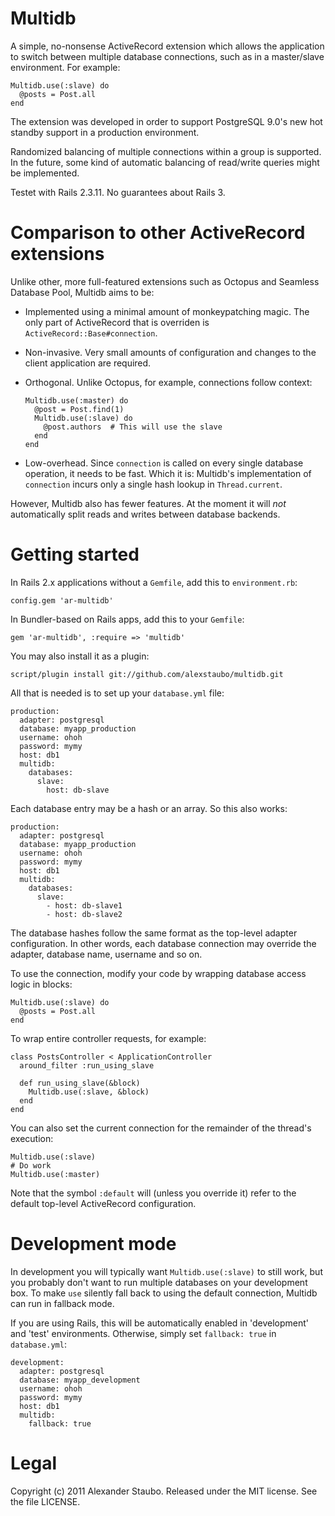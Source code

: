 Multidb
=======

A simple, no-nonsense ActiveRecord extension which allows the application to switch
between multiple database connections, such as in a master/slave environment. For example:

    Multidb.use(:slave) do
      @posts = Post.all
    end
    
The extension was developed in order to support PostgreSQL 9.0's new hot standby
support in a production environment.

Randomized balancing of multiple connections within a group is supported. In the
future, some kind of automatic balancing of read/write queries might be implemented.

Testet with Rails 2.3.11. No guarantees about Rails 3.


Comparison to other ActiveRecord extensions
===========================================

Unlike other, more full-featured extensions such as Octopus and Seamless Database Pool,
Multidb aims to be:

* Implemented using a minimal amount of
monkeypatching magic. The only part of ActiveRecord that is overriden is
`ActiveRecord::Base#connection`.

* Non-invasive. Very small amounts of configuration and changes to the client 
application are required.

* Orthogonal. Unlike Octopus, for example, connections follow context:

      Multidb.use(:master) do
        @post = Post.find(1)
        Multidb.use(:slave) do
          @post.authors  # This will use the slave
        end
      end

* Low-overhead. Since `connection` is called on every single
database operation, it needs to be fast. Which it is: Multidb's implementation of
`connection` incurs only a single hash lookup in `Thread.current`.

However, Multidb also has fewer features. At the moment it will _not_ automatically 
split reads and writes between database backends.


Getting started
===============

In Rails 2.x applications without a `Gemfile`, add this to `environment.rb`:

    config.gem 'ar-multidb'
    
In Bundler-based on Rails apps, add this to your `Gemfile`:

    gem 'ar-multidb', :require => 'multidb'

You may also install it as a plugin:

    script/plugin install git://github.com/alexstaubo/multidb.git

All that is needed is to set up your `database.yml` file:

    production:
      adapter: postgresql
      database: myapp_production
      username: ohoh
      password: mymy
      host: db1
      multidb:
        databases:
          slave:
            host: db-slave

Each database entry may be a hash or an array. So this also works:

    production:
      adapter: postgresql
      database: myapp_production
      username: ohoh
      password: mymy
      host: db1
      multidb:
        databases:
          slave:
            - host: db-slave1
            - host: db-slave2
            
The database hashes follow the same format as the top-level adapter configuration. In
other words, each database connection may override the adapter, database name, username
and so on.

To use the connection, modify your code by wrapping database access logic in blocks:

    Multidb.use(:slave) do
      @posts = Post.all
    end
    
To wrap entire controller requests, for example:

    class PostsController < ApplicationController
      around_filter :run_using_slave
    
      def run_using_slave(&block)
        Multidb.use(:slave, &block)
      end
    end
    
You can also set the current connection for the remainder of the thread's execution:

    Multidb.use(:slave)
    # Do work
    Multidb.use(:master)

Note that the symbol `:default` will (unless you override it) refer to the default
top-level ActiveRecord configuration.


Development mode
================

In development you will typically want `Multidb.use(:slave)` to still work, but you
probably don't want to run multiple databases on your development box. To make `use`
silently fall back to using the default connection, Multidb can run in fallback
mode.

If you are using Rails, this will be automatically enabled in 'development' and
'test' environments. Otherwise, simply set `fallback: true` in `database.yml`:

    development:
      adapter: postgresql
      database: myapp_development
      username: ohoh
      password: mymy
      host: db1
      multidb:
        fallback: true

Legal
=====

Copyright (c) 2011 Alexander Staubo. Released under the MIT license. See the file LICENSE.

